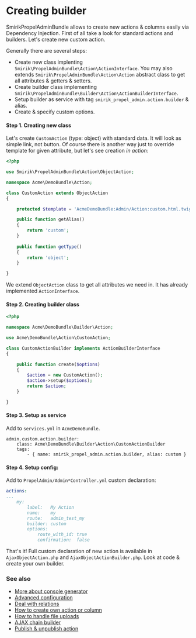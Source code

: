Creating builder
================

SmirikPropelAdminBundle allows to create new actions & columns easily via Dependency Injection. First of all take a look for standard actions and builders. Let's create new custom action.

Generally there are several steps:

- Create new class implenting `Smirik\PropelAdminBundle\Action\ActionInterface`. You may also extends `Smirik\PropelAdminBundle\Action\Action` abstract class to get all attributes & getters & setters.
- Create builder class implementing `Smirik\PropelAdminBundle\Builder\Action\ActionBuilderInterface`.
- Setup builder as service with tag `smirik_propel_admin.action.builder` & alias.
- Create & specify custom options.

#### Step 1. Creating new class

Let's create `CustomAction` (type: object) with standard data. It will look as simple link, not button. Of course there is another way just to override template for given attribute, but let's see creation *in action*:

``` php
<?php

use Smirik\PropelAdminBundle\Action\ObjectAction;

namespace Acme\DemoBundle\Action;

class CustomAction extends ObjectAction
{

    protected $template = 'AcmeDemoBundle:Admin/Action:custom.html.twig';

    public function getAlias()
    {
        return 'custom';
    }
    
    public function getType()
    {
        return 'object';
    }

}
```

We extend `ObjectAction` class to get all attributes we need in. It has already implemented `ActionInterface`.

#### Step 2. Creating builder class

``` php
<?php

namespace Acme\DemoBundle\Builder\Action;

use Acme\DemoBundle\Action\CustomAction;

class CustomActionBuilder implements ActionBuilderInterface
{

    public function create($options)
    {
        $action = new CustomAction();
        $action->setup($options);
        return $action;
    }

}
```

#### Step 3.  Setup as service

Add to `services.yml` in `AcmeDemoBundle`.

```
admin.custom.action.builder:
    class: Acme\DemoBundle\Builder\Action\CustomActionBuilder
    tags:
        - { name: smirik_propel_admin.action.builder, alias: custom }
```

#### Step 4. Setup config:

Add to `PropelAdmin/Admin*Controller.yml` custom declaration:
``` yaml
actions:
...
    my:
        label:   My Action
        name:    my
        route:   admin_test_my
        builder: custom
        options:
            route_with_id: true
            confirmation:  false
```

That's it! Full custom declaration of new action is available in `AjaxObjectAction.php` and `AjaxObjectActionBuilder.php`. Look at code & create your own builder.

### See also

- [More about console generator](generator.md)
- [Advanced configuration](configure.md)
- [Deal with relations](relations.md)
- [How to create own action or column](builders.md)
- [How to handle file uploads](upload.md)
- [AJAX chain builder](chain.md)
- [Publish & unpublish action](publish.md)
